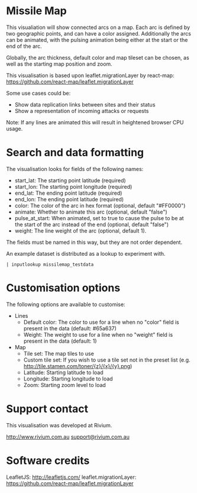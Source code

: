 # Missile Map

This visualiation will show connected arcs on a map. Each arc is defined by two geographic points, and can have a color assigned. Additionally the arcs can be animated, with the pulsing animation being either at the start or the end of the arc.

Globally, the arc thickness, default color and map tileset can be chosen, as well as the starting map position and zoom.

This visualisation is based upon leaflet.migrationLayer by react-map: https://github.com/react-map/leaflet.migrationLayer

Some use cases could be:

 * Show data replication links between sites and their status
 * Show a representation of incoming attacks or requests

 Note: If any lines are animated this will result in heightened browser CPU usage.

# Search and data formatting

The visualisation looks for fields of the following names:

  * start_lat: The starting point latitude (required)
  * start_lon: The starting point longitude (required)
  * end_lat: The ending point latitude (required)
  * end_lon: The ending point latitude (required)
  * color: The color of the arc in hex format (optional, default "#FF0000")
  * animate: Whether to animate this arc (optional, default "false")
  * pulse_at_start: When animated, set to true to cause the pulse to be at the start of the arc instead of the end (optional, default "false")
  * weight: The line weight of the arc (optional, default 1).

 The fields must be named in this way, but they are not order dependent.

 An example dataset is distributed as a lookup to experiment with.

 ```
 | inputlookup missilemap_testdata
 ```

 # Customisation options

The following options are available to customise:

 * Lines
 	* Default color: The color to use for a line when no "color" field is present in the data (default: #65a637)
 	* Weight: The weight to use for a line when no "weight" field is present in the data (default: 1)
 * Map
 	* Tile set: The map tiles to use
 	* Custom tile set: If you wish to use a tile set not in the preset list (e.g. http://tile.stamen.com/toner/{z}/{x}/{y}.png)
 	* Latitude: Starting latitude to load
 	* Longitude: Starting longitude to load
 	* Zoom: Starting zoom level to load

# Support contact

This visualisation was developed at Rivium.

http://www.rivium.com.au
support@rivium.com.au

# Software credits

LeafletJS: http://leafletjs.com/
leaflet.migrationLayer: https://github.com/react-map/leaflet.migrationLayer